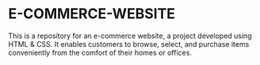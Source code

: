 # E-COMMERCE-WEBSITE

This is a repository for an e-commerce website, a project developed using HTML & CSS. It enables customers to browse, select, and purchase items conveniently from the comfort of their homes or offices. 


